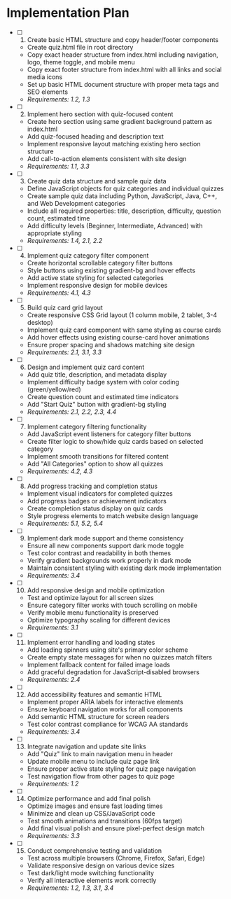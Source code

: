 # Implementation Plan

- [ ] 1. Create basic HTML structure and copy header/footer components


  - Create quiz.html file in root directory
  - Copy exact header structure from index.html including navigation, logo, theme toggle, and mobile menu
  - Copy exact footer structure from index.html with all links and social media icons
  - Set up basic HTML document structure with proper meta tags and SEO elements
  - _Requirements: 1.2, 1.3_

- [ ] 2. Implement hero section with quiz-focused content
  - Create hero section using same gradient background pattern as index.html
  - Add quiz-focused heading and description text
  - Implement responsive layout matching existing hero section structure
  - Add call-to-action elements consistent with site design
  - _Requirements: 1.1, 3.3_

- [ ] 3. Create quiz data structure and sample quiz data
  - Define JavaScript objects for quiz categories and individual quizzes
  - Create sample quiz data including Python, JavaScript, Java, C++, and Web Development categories
  - Include all required properties: title, description, difficulty, question count, estimated time
  - Add difficulty levels (Beginner, Intermediate, Advanced) with appropriate styling
  - _Requirements: 1.4, 2.1, 2.2_

- [ ] 4. Implement quiz category filter component
  - Create horizontal scrollable category filter buttons
  - Style buttons using existing gradient-bg and hover effects
  - Add active state styling for selected categories
  - Implement responsive design for mobile devices
  - _Requirements: 4.1, 4.3_

- [ ] 5. Build quiz card grid layout
  - Create responsive CSS Grid layout (1 column mobile, 2 tablet, 3-4 desktop)
  - Implement quiz card component with same styling as course cards
  - Add hover effects using existing course-card hover animations
  - Ensure proper spacing and shadows matching site design
  - _Requirements: 2.1, 3.1, 3.3_

- [ ] 6. Design and implement quiz card content
  - Add quiz title, description, and metadata display
  - Implement difficulty badge system with color coding (green/yellow/red)
  - Create question count and estimated time indicators
  - Add "Start Quiz" button with gradient-bg styling
  - _Requirements: 2.1, 2.2, 2.3, 4.4_

- [ ] 7. Implement category filtering functionality
  - Add JavaScript event listeners for category filter buttons
  - Create filter logic to show/hide quiz cards based on selected category
  - Implement smooth transitions for filtered content
  - Add "All Categories" option to show all quizzes
  - _Requirements: 4.2, 4.3_

- [ ] 8. Add progress tracking and completion status
  - Implement visual indicators for completed quizzes
  - Add progress badges or achievement indicators
  - Create completion status display on quiz cards
  - Style progress elements to match website design language
  - _Requirements: 5.1, 5.2, 5.4_

- [ ] 9. Implement dark mode support and theme consistency
  - Ensure all new components support dark mode toggle
  - Test color contrast and readability in both themes
  - Verify gradient backgrounds work properly in dark mode
  - Maintain consistent styling with existing dark mode implementation
  - _Requirements: 3.4_

- [ ] 10. Add responsive design and mobile optimization
  - Test and optimize layout for all screen sizes
  - Ensure category filter works with touch scrolling on mobile
  - Verify mobile menu functionality is preserved
  - Optimize typography scaling for different devices
  - _Requirements: 3.1_

- [ ] 11. Implement error handling and loading states
  - Add loading spinners using site's primary color scheme
  - Create empty state messages for when no quizzes match filters
  - Implement fallback content for failed image loads
  - Add graceful degradation for JavaScript-disabled browsers
  - _Requirements: 2.4_

- [ ] 12. Add accessibility features and semantic HTML
  - Implement proper ARIA labels for interactive elements
  - Ensure keyboard navigation works for all components
  - Add semantic HTML structure for screen readers
  - Test color contrast compliance for WCAG AA standards
  - _Requirements: 3.4_

- [ ] 13. Integrate navigation and update site links
  - Add "Quiz" link to main navigation menu in header
  - Update mobile menu to include quiz page link
  - Ensure proper active state styling for quiz page navigation
  - Test navigation flow from other pages to quiz page
  - _Requirements: 1.2_

- [ ] 14. Optimize performance and add final polish
  - Optimize images and ensure fast loading times
  - Minimize and clean up CSS/JavaScript code
  - Test smooth animations and transitions (60fps target)
  - Add final visual polish and ensure pixel-perfect design match
  - _Requirements: 3.3_

- [ ] 15. Conduct comprehensive testing and validation
  - Test across multiple browsers (Chrome, Firefox, Safari, Edge)
  - Validate responsive design on various device sizes
  - Test dark/light mode switching functionality
  - Verify all interactive elements work correctly
  - _Requirements: 1.2, 1.3, 3.1, 3.4_